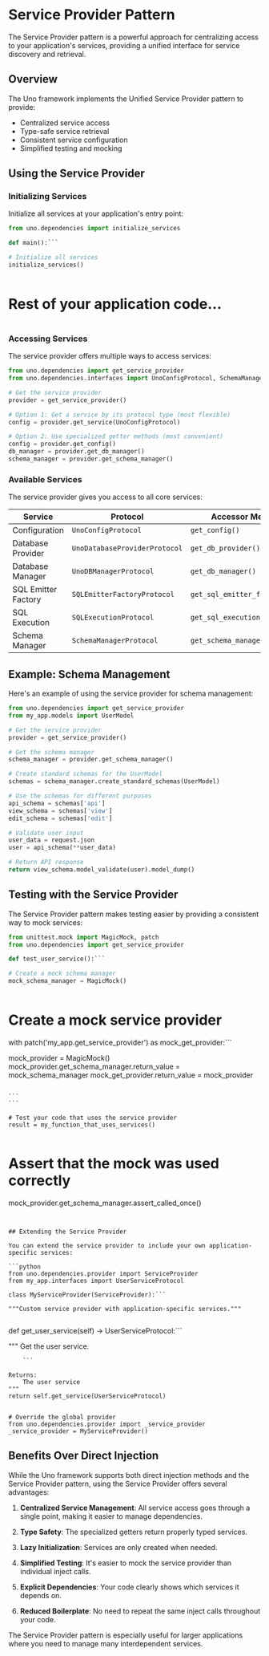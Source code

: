 # Service Provider Pattern

The Service Provider pattern is a powerful approach for centralizing access to your application's services, providing a unified interface for service discovery and retrieval.

## Overview

The Uno framework implements the Unified Service Provider pattern to provide:

- Centralized service access
- Type-safe service retrieval
- Consistent service configuration
- Simplified testing and mocking

## Using the Service Provider

### Initializing Services

Initialize all services at your application's entry point:

```python
from uno.dependencies import initialize_services

def main():```

# Initialize all services
initialize_services()
``````

```
```

# Rest of your application code...
```
```

### Accessing Services

The service provider offers multiple ways to access services:

```python
from uno.dependencies import get_service_provider
from uno.dependencies.interfaces import UnoConfigProtocol, SchemaManagerProtocol

# Get the service provider
provider = get_service_provider()

# Option 1: Get a service by its protocol type (most flexible)
config = provider.get_service(UnoConfigProtocol)

# Option 2: Use specialized getter methods (most convenient)
config = provider.get_config()
db_manager = provider.get_db_manager()
schema_manager = provider.get_schema_manager()
```

### Available Services

The service provider gives you access to all core services:

| Service | Protocol | Accessor Method |
|---------|----------|----------------|
| Configuration | `UnoConfigProtocol` | `get_config()` |
| Database Provider | `UnoDatabaseProviderProtocol` | `get_db_provider()` |
| Database Manager | `UnoDBManagerProtocol` | `get_db_manager()` |
| SQL Emitter Factory | `SQLEmitterFactoryProtocol` | `get_sql_emitter_factory()` |
| SQL Execution | `SQLExecutionProtocol` | `get_sql_execution_service()` |
| Schema Manager | `SchemaManagerProtocol` | `get_schema_manager()` |

## Example: Schema Management

Here's an example of using the service provider for schema management:

```python
from uno.dependencies import get_service_provider
from my_app.models import UserModel

# Get the service provider
provider = get_service_provider()

# Get the schema manager
schema_manager = provider.get_schema_manager()

# Create standard schemas for the UserModel
schemas = schema_manager.create_standard_schemas(UserModel)

# Use the schemas for different purposes
api_schema = schemas['api']
view_schema = schemas['view']
edit_schema = schemas['edit']

# Validate user input
user_data = request.json
user = api_schema(**user_data)

# Return API response
return view_schema.model_validate(user).model_dump()
```

## Testing with the Service Provider

The Service Provider pattern makes testing easier by providing a consistent way to mock services:

```python
from unittest.mock import MagicMock, patch
from uno.dependencies import get_service_provider

def test_user_service():```

# Create a mock schema manager
mock_schema_manager = MagicMock()
``````

```
```

# Create a mock service provider
with patch('my_app.get_service_provider') as mock_get_provider:```

mock_provider = MagicMock()
mock_provider.get_schema_manager.return_value = mock_schema_manager
mock_get_provider.return_value = mock_provider
``````

```
```

# Test your code that uses the service provider
result = my_function_that_uses_services()
``````

```
```

# Assert that the mock was used correctly
mock_provider.get_schema_manager.assert_called_once()
```
```
```

## Extending the Service Provider

You can extend the service provider to include your own application-specific services:

```python
from uno.dependencies.provider import ServiceProvider
from my_app.interfaces import UserServiceProtocol

class MyServiceProvider(ServiceProvider):```

"""Custom service provider with application-specific services."""
``````

```
```

def get_user_service(self) -> UserServiceProtocol:```

"""
Get the user service.
```
    ```

Returns:
    The user service
"""
return self.get_service(UserServiceProtocol)
```
```

# Override the global provider
from uno.dependencies.provider import _service_provider
_service_provider = MyServiceProvider()
```

## Benefits Over Direct Injection

While the Uno framework supports both direct injection methods and the Service Provider pattern, using the Service Provider offers several advantages:

1. **Centralized Service Management**: All service access goes through a single point, making it easier to manage dependencies.

2. **Type Safety**: The specialized getters return properly typed services.

3. **Lazy Initialization**: Services are only created when needed.

4. **Simplified Testing**: It's easier to mock the service provider than individual inject calls.

5. **Explicit Dependencies**: Your code clearly shows which services it depends on.

6. **Reduced Boilerplate**: No need to repeat the same inject calls throughout your code.

The Service Provider pattern is especially useful for larger applications where you need to manage many interdependent services.